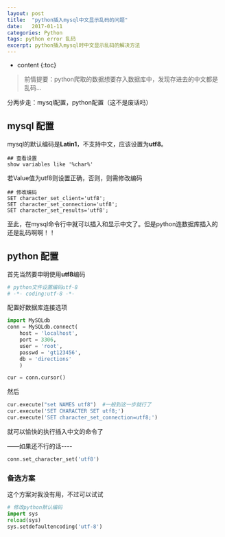 ```yaml
---
layout: post
title:  "python插入mysql中文显示乱码的问题"
date:   2017-01-11 
categories: Python 
tags: python error 乱码
excerpt: python插入mysql时中文显示乱码的解决方法
---
```

* content
{:toc}
> 前情提要：python爬取的数据想要存入数据库中，发现存进去的中文都是乱码...



分两步走：mysql配置，python配置（这不是废话吗）



## mysql 配置

mysql的默认编码是**Latin1**，不支持中文，应该设置为**utf8**。

```mysql
## 查看设置
show variables like '%char%'
```

若Value值为utf8则设置正确，否则，则需修改编码

```mysql
## 修改编码
SET character_set_client='utf8';
SET character_set_connection='utf8';
SET character_set_results='utf8';
```

至此，在mysql命令行中就可以插入和显示中文了。但是python连数据库插入的还是乱码啊啊！！



## python 配置

首先当然要申明使用**utf8**编码

```python
# python文件设置编码utf-8
# -*- coding:utf-8 -*-
```

配置好数据库连接选项

```python
import MySQLdb
conn = MySQLdb.connect(
	host = 'localhost',
	port = 3306,
	user = 'root',
	passwd = 'gt123456',
	db = 'directions'
	)

cur = conn.cursor()
```

然后

```python
cur.execute("set NAMES utf8")  #一般到这一步就行了
cur.execute('SET CHARACTER SET utf8;')
cur.execute('SET character_set_connection=utf8;')
```

就可以愉快的执行插入中文的命令了

——如果还不行的话----

```python
conn.set_character_set('utf8')
```





### 备选方案

这个方案对我没有用，不过可以试试

```python
# 修改python默认编码
import sys
reload(sys)
sys.setdefaultencoding('utf-8')
```

